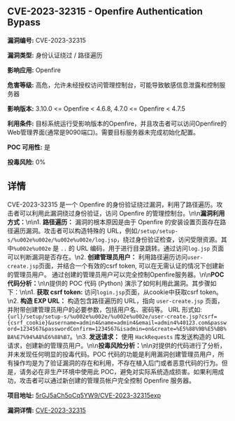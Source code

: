 ## CVE-2023-32315 - Openfire Authentication Bypass

**漏洞编号:** CVE-2023-32315

**漏洞类型:** 身份认证绕过 / 路径遍历

**影响应用:** Openfire

**危害等级:** 高危，允许未经授权访问管理控制台，可能导致敏感信息泄露和控制服务器

**影响版本:** 3.10.0 <= Openfire < 4.6.8, 4.7.0 <= Openfire < 4.7.5

**利用条件:** 目标系统运行受影响版本的Openfire，并且攻击者可以访问Openfire的Web管理界面(通常是9090端口)。需要目标服务器未完成初始化配置。

**POC 可用性:** 是

**投毒风险:** 0%

## 详情

CVE-2023-32315 是一个 Openfire 的身份验证绕过漏洞，利用了路径遍历。攻击者可以利用此漏洞绕过身份验证，访问 Openfire 的管理控制台。\n\n**漏洞利用方式：**\n\n1.  **路径遍历：** 漏洞的根本原因是由于 Openfire 的安装设置页面存在路径遍历漏洞。攻击者可以构造特殊的 URL，例如`/setup/setup-s/%u002e%u002e/%u002e%u002e/log.jsp`，绕过身份验证检查，访问受限资源。其中`%u002e%u002e` 是 `..` 的 URL 编码，用于进行目录跳转。通过访问`log.jsp` 页面可以判断漏洞是否存在。\n2.  **创建管理员用户：** 利用路径遍历访问`user-create.jsp`页面，并结合一个有效的csrf token, 可以在无需认证的情况下创建新的管理员用户。 通过创建的管理员用户可以完全控制Openfire服务器。\n\n**POC 代码分析：**\n\n提供的 POC 代码 (Python) 演示了如何利用此漏洞。其步骤如下：\n\n1.  **获取 csrf token:** 访问`login.jsp`页面，从cookie中获取csrf token。\n2.  **构造 EXP URL：**  构造包含路径遍历的 URL，指向 `user-create.jsp` 页面，并附带创建管理员用户的必要参数，包括用户名、密码等。 URL 形式如: `{url}/setup/setup-s/%u002e%u002e/%u002e%u002e/user-create.jsp?csrf={csrf_cookie}&username=admin4&name=admin4&email=admin4%40123.com&password=1234567&passwordConfirm=1234567&isadmin=on&create=%E5%88%9B%E5%BB%BA%E7%94%A8%E6%88%B7`。\n3.  **发送请求：** 使用 `HackRequests` 库发送构造的 URL 请求，创建新的管理员用户。\n\n**投毒风险分析：**\n\n对提供的代码进行了分析，并未发现任何明显的投毒代码。POC 代码的功能是利用漏洞创建管理员用户，所有操作均是为了验证漏洞的存在和利用，不存在植入后门或者恶意代码的行为。但是，请务必在非生产环境中使用此 POC，避免对实际系统造成损害。如果利用成功，攻击者可以通过新创建的管理员帐户完全控制 Openfire 服务器。

**项目地址:** [5rGJ5aCh5oCq5YW9/CVE-2023-32315exp](https://github.com/5rGJ5aCh5oCq5YW9/CVE-2023-32315exp)

**漏洞详情:** [CVE-2023-32315](https://nvd.nist.gov/vuln/detail/CVE-2023-32315)